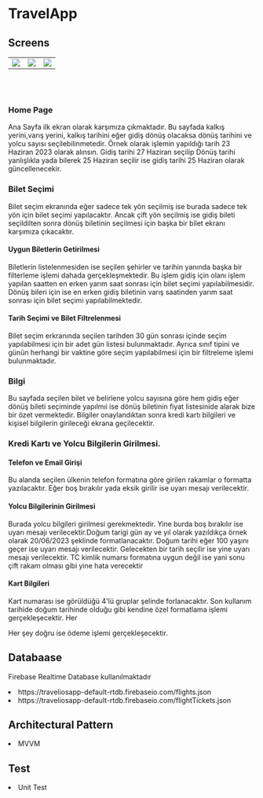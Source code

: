 # TravelApp

## Screens
<table style"float:right;">

<tr>
  <td>  <img src ="https://github.com/engingulek/TravelApp/assets/74055938/7c0cfa93-d5c4-4907-bf82-f5270e82d280"> </td>
  <td>  <img  src= "https://github.com/engingulek/TravelApp/assets/74055938/a638bcb3-c80e-402f-8a65-b9692ece4e29" >  </td>
  <td> <img src ="https://github.com/engingulek/TravelApp/assets/74055938/6d2b0e1d-9c80-4cd9-b761-d0618ef90c87">  </td>
  
</tr>
</table>

<br/>
<br/>


### Home Page
<p>
Ana Sayfa ilk ekran olarak karşımıza çıkmaktadır. Bu sayfada kalkış yerini,varış yerini, kalkış tarihini eğer gidiş dönüş olacaksa dönüş tarihini ve yolcu sayısı seçilebilinmetedir. 
Örnek olarak işlemin yapıldığı tarih 23 Haziran 2023 olarak alınsın. Gidiş tarihi 27 Haziran seçilip Dönüş tarihi yanlışlıkla yada bilerek 25 Haziran seçilir ise gidiş tarihi 25 Haziran olarak güncellenecekir.
</p>

### Bilet Seçimi
<p>
  Bilet seçim ekranında eğer sadece tek yön seçilmiş ise burada sadece tek yön için bilet seçimi yapılacaktır. Ancak çift yön seçilmiş ise gidiş bileti seçildilten sonra dönüş biletinin seçilmesi için başka bir bilet ekranı karşımıza çıkacaktır.


#### Uygun Biletlerin Getirilmesi
Biletlerin listelenmesiden ise seçilen şehirler ve tarihin yanında başka bir filterleme işlemi dahada gerçekleşmektedir. Bu işlem gidiş için olanı işlem yapılan saatten en erken yarım saat sonrası için bilet seçimi yapılabilmesidir. Dönüş bileri için ise en erken gidiş biletinin varış saatinden yarım saat sonrası için bilet seçimi yapılabilmektedir.

#### Tarih Seçimi ve Bilet Filtrelenmesi
Bilet seçim erkranında seçilen tarihden 30 gün sonrası içinde seçim yapılabilmesi için bir adet gün listesi bulunmaktadır. Ayrıca sınıf tipini ve günün herhangi bir vaktine göre seçim yapılabilmesi için bir filtreleme işlemi bulunmaktadır.
</p>

### Bilgi
<p>Bu sayfada seçilen bilet ve belirlene yolcu sayısına göre hem gidiş eğer dönüş bileti seçiminde yapılmıi ise dönüş biletinin fiyat listesinide alarak bize bir özet vermektedir. Bilgiler onaylandıktan sonra kredi kartı bilgileri ve kişisel bilgilerin girileceği ekrana geçilecektir.</p>

### Kredi Kartı ve Yolcu Bilgilerin Girilmesi.
<p>
  
  #### Telefon ve Email Girişi
  Bu alanda seçilen ülkenin telefon formatına göre girilen rakamlar o formatta yazılacaktır. Eğer boş bırakılır yada eksik girilir ise uyarı mesajı verilecektir.

  #### Yolcu Bilgilerinin Girilmesi 
  Burada yolcu bilgileri girilmesi gerekmektedir. Yine burda boş bırakılır ise uyarı mesajı verilecektir.Doğum tarigi gün ay ve yıl olarak yazıldıkça örnek olarak 20/06/2023 şeklinde formatlanacaktır. Doğum tarihi eğer 100 yaşını geçer ise uyarı mesajı verilecektir. Gelecekten bir tarih seçilir ise yine uyarı mesajı verilecektir. TC kimlik numarsı formatına uygun değil ise yani sonu çift rakam olması gibi yine hata verecektir

  #### Kart Bilgileri 
  Kart numarası ise görüldüğü 4'lü gruplar şelinde forlanacaktır. Son kullanım tarihide doğum tarihinde olduğu gibi kendine özel formatlama işlemi gerçekleşecektir. Her

Her şey doğru ise ödeme işlemi gerçekleşecektir.
</p>


## Databaase
Firebase Realtime Database kullanılmaktadır
<list>
<li>https://traveliosapp-default-rtdb.firebaseio.com/flights.json</li>
<li>https://traveliosapp-default-rtdb.firebaseio.com/flightTickets.json</li>
</list>

## Architectural Pattern
<li>MVVM</li>

## Test
<li>Unit Test</li>

